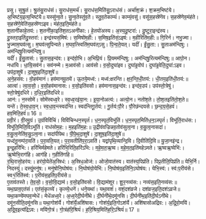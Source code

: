 

  
प्रसु। सुश्रु॒तं। श्रु॒तंसु॒राध॑सं। सु॒राध॑स॒मर्च॑। सु॒राध॑स॒मिति॑सु॒ऽराध॑सं। अर्चा॑श॒क्रं। श॒क्रम॒भिष्ट॑ये। अ॒भिष्ट॑य॒इत्य॒भिष्ट॑ये॥ यस्सु॑न्व॒ते। सु॒न्व॒तेस्तु॑व॒ते। स्तु॒व॒तेकाम्यं॑। काम्यं॒वसु॑। वसु॑स॒हस्रे॑णॆव। स॒हस्रे॑णेव॒मंह॑ते। स॒हस्रे॑णे॒वेति॑स॒हस्रे॑णऽइव। मंह॑त॒इति॒मंह॑ते॥  
श॒तानी॑काहे॒तय॑:। श॒तनी॑का॒इति॑श॒तऽअनी॑का:। हे॒तयो॑अस्य। अ॒स्य॒दु॒ष्टरा॑:। दु॒ष्टुरा॒इन्द्र॑स्य। दु॒स्तरा॒इति॑दु॒स्तरा॑:। इन्द्र॑स्यसं॒मिष॑:। स॒मिषो॑म॒ही:। स॒मिष॒इति॑सं॒ऽइष॑:। म॒हीरिति॑म॒ही:॥ गि॒रिर्न। नभु॒ज्मा। भु॒ज्माम॒घव॑त्सु। म॒घव॑त्सुपिन्वते। म॒घव॒त्स्विति॑म॒घव॑त्ऽसु। पि॒न्व॒ते॒यत्। यदीं॑। ईं॒सु॒ता:। सु॒ताअम॑न्दिषु:। अम॑न्दिषु॒रित्यम॑न्दिषु॥  
यदीं॑। ईं॒सु॒तास॑:। सु॒तास॒इन्द॑व:। इन्द॑वो॒भि। अ॒भिप्रि॒यं। प्रि॒यमम॑न्दिषु:। अम॑न्दिषु॒रित्यम॑न्दिषु:॥ आपो॒न। नधा॑यि। धा॒यि॒सव॑नं। सव॑नम्मे। म॒आव॑सो। आव॑सो। व॒सो॒दुघा॑इव। दुघा॑इ॒वोप॑। दुघा॑इ॒वेति॒दुघा॑:ऽइव। उप॑दा॒शुषे॑। दा॒शुष॒इति॑दा॒शुषे॑॥  
अ॒ने॒हसं॑व:। वो॒हव॑मानं। हव॑मानमू॒तये॑। ऊ॒तये॒मध्व॑:। मध्व॑:क्षरन्ति। क्ष॒र॒न्ति॒धी॒तय॑:। धी॒तय॒इति॑धी॒तय॑:॥ आत्वा॑। त्वा॒व॒सो॒। व॒सो॒हव॑मानास:। व॒सो॒इति॑वसो। हव॑मानास॒इन्द॑व:। इन्द॑व॒उप॑। उप॑स्तो॒त्रेषु॑। स्तो॒त्रेषु॑दधिरे। द॒धि॒र॒इति॑दधिरे॥  
आन॑:। न॒स्सोमे॑। सोमे॑स्वध्व॒रे। स्व॒ध्व॒रइ॑या॒न:। इ॒या॒नोअत्य॑:। अत्यो॒न। नतो॑श॒ते। तो॒श॒तइति॑तो॒श॒ते॥ यन्ते॑। ते॒स्व॒धा॒व॒न्। स्व॒धा॒व॒न्त्स्वद॑न्ति। स्वद॑न्तिगू॒र्तय॑:। गू॒र्तय॑:पौ॒रे। पौ॒रेछ॑न्दयसे। छ॒न्द॒य॒से॒हवं॑। हव॒मिति॒हवं॑॥ 16 ॥  
प्रवी॒रं। वी॒रमु॒ग्रं। उ॒ग्रंविवि॑चिं। विवि॑चिन्धन॒स्पृतं॑। ध॒न॒स्पृतं॒विभू॑तिं। ध॒न॒स्पृत॒मिति॑ध॒न॒ऽस्पृतं॑। विभू॑तिं॒राध॑स:। विभू॑ति॒मिति॒विऽभू॑तिं। राध॑सोम॒ह:। म॒हइति॑म॒ह:॥ उ॒द्रीव॑वज्रिन्नव॒तोव॑सुत्व॒ना। व॒सु॒त्व॒नासदा॑। व॒सु॒त्व॒नेति॑व॒सु॒ऽत्व॒ना। सदा॑पीपेथ। पी॒पे॒थ॒दा॒शुषे॑। दा॒शुष॒इति॑दा॒शुषे॑॥  
यध्द॑नू॒नम्प॑रा॒वति॑। प॒रा॒वति॒यत्। प॒रा॒वतीति॑प॒रा॒ऽवति॑। यद्वा॑पृथि॒व्यान्दि॒वि। दि॒वीति॑दि॒वि॥ यु॒जा॒नइ॑न्द्र। इ॒न्द्र॒हरि॑भि:। हरि॑भिर्महेमते। हरि॑भि॒रिति॒हरि॑ऽभि:। म॒हे॒म॒त॒ऋ॒ष्व। म॒हे॒म॒त॒इति॑महेऽमते। ऋ॒ष्वऋ॒ष्वेभि॑:। ऋ॒ष्वेभि॒राग॑हि। आग॑हि। ग॒हीति॑गहि॥  
र॒थि॒रासो॒हर॑य:। हर॑यो॒येते॑अ॒स्रिध॑:। अ॒स्रिध॒ओज॑:। ओजो॒वात॑स्य। वात॑स्य॒पिप्र॑ति। पिप्र॒तीति॒पिप्र॑ति॥ येभि॒र्नि। निदस्युं॑। दस्युं॒मनु॑ष:। मनु॑षोनि॒घोष॑य:। नि॒घोष॑यो॒येभि॑:। नि॒घोष॑य॒इति॑नि॒ऽघोष॑य:। येभि॒स्व॑:। स्व॑:प॒रीय॑से। स्व१॒॑रिति॑स्व॑:। प॒रीय॑स॒इति॑प॒रीय॑से॥  
ए॒ताव॑तस्ते। ते॒व॒सो॒। व॒सो॒वि॒द्याम॑। व॒सो॒इति॑वसो। वि॒द्याम॑शूर। शू॒र॒नव्य॑स:। नव्य॑स॒इति॒नव्य॑स:॥ यथा॒प्राव॒एत॑सं। एत॑सं॒कृत्व्ये॑। कृत्व्ये॒धने॑। धने॒यथा॑। यथा॒वशं॑। वशं॒दश॑व्रजे। दश॑व्रज॒इति॒दश॑ऽव्रजे॥  
यथा॒कण्वे॑मघव॒न्मेधे॑। मेधे॑अध्व॒रे। अ॒ध्व॒रेदी॒र्घनी॑थे। दी॒र्घनी॑थे॒दमू॑नसि। दी॒र्घनी॑थ॒इति॑दी॒र्घऽनी॑थे। दमू॑न॒सीति॒दमू॑नसि॥ यथा॒गोश॑र्ये। गोश॑र्ये॒अशि॑षास:। गोश॑र्य॒इति॒गोऽश॑र्ये। अशि॑षासोअद्रिव:। अ॒द्रि॒वो॒मयि॑। अ॒द्रि॒व॒इत्य॑द्रिऽव:। मयि॑गो॒त्रं। गो॒त्रंह॑रि॒श्रियं॑। ह॒रि॒श्रिय॒मिति॑ह॒रि॒ऽश्रियं॑॥ 17 ॥  
